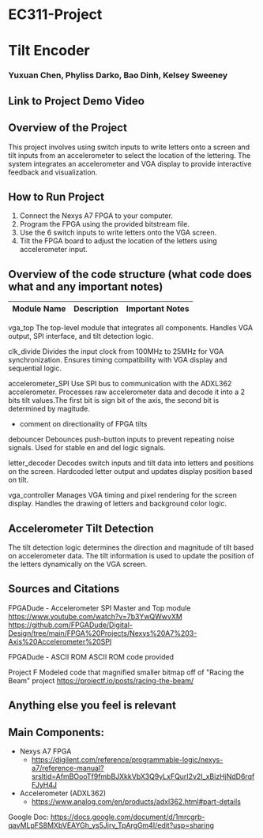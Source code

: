 # EC311-Project 
# Tilt Encoder
### Yuxuan Chen, Phyliss Darko, Bao Dinh, Kelsey Sweeney

## Link to Project Demo Video



## Overview of the Project
This project involves using switch inputs to write letters onto a screen and tilt inputs from an accelerometer to select the location of the lettering. The system integrates an accelerometer and VGA display to provide interactive feedback and visualization.


## How to Run Project
1. Connect the Nexys A7 FPGA to your computer.
2. Program the FPGA using the provided bitstream file.
3. Use the 6 switch inputs to write letters onto the VGA screen.
4. Tilt the FPGA board to adjust the location of the letters using accelerometer input.





## Overview of the code structure (what code does what and any important notes)
| Module Name | Description | Important Notes |
| ------------|-------------|-----------------|

vga_top  The top-level module that integrates all components.  Handles VGA output, SPI interface, and tilt detection logic.

clk_divide  Divides the input clock from 100MHz to 25MHz for VGA synchronization.  Ensures timing compatibility with VGA display and sequential logic.


accelerometer_SPI   Use SPI bus to communication with the ADXL362 accelerometer.  Processes raw accelerometer data and decode it into a 2 bits tilt values.The first bit is sign bit of the axis, the second bit is determined by magitude.
* comment on directionality of FPGA tilts


debouncer  Debounces push-button inputs to prevent repeating noise signals.  Used for stable en and del logic signals.


letter_decoder  Decodes switch inputs and tilt data into letters and positions on the screen.  Hardcoded letter output and updates display position based on tilt.



vga_controller   Manages VGA timing and pixel rendering for the screen display.  Handles the drawing of letters and background color logic.

## Accelerometer Tilt Detection
The tilt detection logic determines the direction and magnitude of tilt based on accelerometer data. The tilt information is used to update the position of the letters dynamically on the VGA screen.

## Sources and Citations
FPGADude - Accelerometer SPI Master and Top module
https://www.youtube.com/watch?v=7b3YwQWwvXM
https://github.com/FPGADude/Digital-Design/tree/main/FPGA%20Projects/Nexys%20A7%203-Axis%20Accelerometer%20SPI

FPGADude - ASCII ROM
ASCII ROM code provided 


Project F
Modeled code that magnified smaller bitmap off of "Racing the Beam" project
https://projectf.io/posts/racing-the-beam/


## Anything else you feel is relevant


## Main Components: 
- Nexys A7 FPGA
  - https://digilent.com/reference/programmable-logic/nexys-a7/reference-manual?srsltid=AfmBOooTf9fmbBJXkkVbX3Q9yLxFQurI2v2I_xBizHjNdD6rqfFJyH4J 
- Accelerometer (ADXL362)
  - https://www.analog.com/en/products/adxl362.html#part-details
 

Google Doc: https://docs.google.com/document/d/1mrcgrb-qavMLpFS8MXbVEAYGh_ys5Jjrv_TpArgGm4I/edit?usp=sharing
